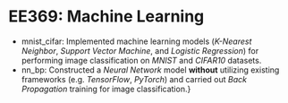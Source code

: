 # EE369: Machine Learning
+ mnist_cifar: Implemented machine learning models (*K-Nearest Neighbor*, *Support Vector Machine*, and *Logistic Regression*) for performing image classification on *MNIST* and *CIFAR10* datasets.
+ nn_bp: Constructed a *Neural Network* model **without** utilizing existing frameworks (e.g. *TensorFlow*, *PyTorch*) and carried out *Back Propagation* training for image classification.}